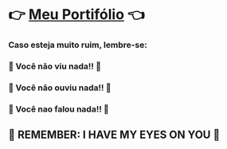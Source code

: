 # :point_right: [Meu Portifólio](hiagoisoppo.github.io) :point_left:
### Caso esteja muito ruim, lembre-se:
### :see_no_evil: Você não viu nada!! :see_no_evil:
### :hear_no_evil: Você não ouviu nada!! :hear_no_evil:
### :speak_no_evil: Você nao falou nada!! :speak_no_evil:
## :eyes: REMEMBER: I HAVE MY EYES ON YOU :eyes: